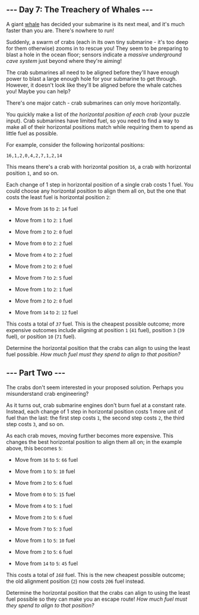 ## --- Day 7: The Treachery of Whales --- ##

A giant [whale](https://en.wikipedia.org/wiki/Sperm_whale) has decided
your submarine is its next meal, and it's much faster than you are.
There's nowhere to run!

Suddenly, a swarm of crabs (each in its own tiny submarine - it's too
deep for them otherwise) zooms in to rescue you! They seem to be
preparing to blast a hole in the ocean floor; sensors indicate a *massive
underground cave system* just beyond where they're aiming!

The crab submarines all need to be aligned before they'll have enough
power to blast a large enough hole for your submarine to get through.
However, it doesn't look like they'll be aligned before the whale
catches you! Maybe you can help?

There's one major catch - crab submarines can only move horizontally.

You quickly make a list of *the horizontal position of each crab* (your
puzzle input). Crab submarines have limited fuel, so you need to find a
way to make all of their horizontal positions match while requiring
them to spend as little fuel as possible.

For example, consider the following horizontal positions:

    16,1,2,0,4,2,7,1,2,14

This means there's a crab with horizontal position `16`, a crab with
horizontal position `1`, and so on.

Each change of 1 step in horizontal position of a single crab costs 1
fuel. You could choose any horizontal position to align them all on,
but the one that costs the least fuel is horizontal position `2`:

  * Move from `16` to `2`: `14` fuel

  * Move from `1` to `2`: `1` fuel

  * Move from `2` to `2`: `0` fuel

  * Move from `0` to `2`: `2` fuel

  * Move from `4` to `2`: `2` fuel

  * Move from `2` to `2`: `0` fuel

  * Move from `7` to `2`: `5` fuel

  * Move from `1` to `2`: `1` fuel

  * Move from `2` to `2`: `0` fuel

  * Move from `14` to `2`: `12` fuel

This costs a total of *`37`* fuel. This is the cheapest possible
outcome; more expensive outcomes include aligning at position `1` (`41`
fuel), position `3` (`39` fuel), or position `10` (`71` fuel).

Determine the horizontal position that the crabs can align to using the
least fuel possible. *How much fuel must they spend to align to that
position?*

## --- Part Two --- ##

The crabs don't seem interested in your proposed solution. Perhaps you
misunderstand crab engineering?

As it turns out, crab submarine engines don't burn fuel at a constant
rate. Instead, each change of 1 step in horizontal position costs 1
more unit of fuel than the last: the first step costs `1`, the second
step costs `2`, the third step costs `3`, and so on.

As each crab moves, moving further becomes more expensive. This changes
the best horizontal position to align them all on; in the example
above, this becomes `5`:

  * Move from `16` to `5`: `66` fuel

  * Move from `1` to `5`: `10` fuel

  * Move from `2` to `5`: `6` fuel

  * Move from `0` to `5`: `15` fuel

  * Move from `4` to `5`: `1` fuel

  * Move from `2` to `5`: `6` fuel

  * Move from `7` to `5`: `3` fuel

  * Move from `1` to `5`: `10` fuel

  * Move from `2` to `5`: `6` fuel

  * Move from `14` to `5`: `45` fuel

This costs a total of *`168`* fuel. This is the new cheapest possible
outcome; the old alignment position (`2`) now costs `206` fuel instead.

Determine the horizontal position that the crabs can align to using the
least fuel possible so they can make you an escape route! *How much
fuel must they spend to align to that position?*

